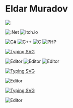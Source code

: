 # Eldar Muradov

![](https://komarev.com/ghpvc/?username=EldarMuradov)

![.Net](https://img.shields.io/badge/.NET-5C2D91?style=for-the-badge&logo=.net&logoColor=white) ![Itch.io](https://img.shields.io/badge/Itch-%23FF0B34.svg?style=for-the-badge&logo=Itch.io&logoColor=white)

![C#](https://img.shields.io/badge/c%23-%23239120.svg?style=for-the-badge&logo=c-sharp&logoColor=white) ![C++](https://img.shields.io/badge/c++-%2300599C.svg?style=for-the-badge&logo=c%2B%2B&logoColor=white)
![C](https://img.shields.io/badge/c-%2300599C.svg?style=for-the-badge&logo=c&logoColor=white) ![PHP](https://img.shields.io/badge/php-%23777BB4.svg?style=for-the-badge&logo=php&logoColor=white)

[![Typing SVG](https://readme-typing-svg.herokuapp.com?color=%2336BCF7&lines=Software+Architect,+Engineer)](https://git.io/typing-svg)

<picture>
 <source media="(prefers-color-scheme: dark)" srcset="https://github.com/EldarMuradov/ESGSStudioEngine/blob/main/ESGSSEngine.png">
 <source media="(prefers-color-scheme: light)" srcset="https://github.com/EldarMuradov/ESGSStudioEngine/blob/main/ESGSSEngine.png">
 <img alt="Editor" src="https://github.com/EldarMuradov/ESGSStudioEngine/blob/main/ESGSSEngine.png">
</picture>

<picture>
 <source media="(prefers-color-scheme: dark)" srcset="https://github.com/EldarMuradov/ESGSStudioEngine/blob/main/sounds.png">
 <source media="(prefers-color-scheme: light)" srcset="https://github.com/EldarMuradov/ESGSStudioEngine/blob/main/sounds.png">
 <img alt="Editor" src="https://github.com/EldarMuradov/ESGSStudioEngine/blob/main/sounds.png">
</picture>

<picture>
 <source media="(prefers-color-scheme: dark)" srcset="https://github.com/EldarMuradov/ESGSStudioEngine/blob/main/HOVER2.png">
 <source media="(prefers-color-scheme: light)" srcset="https://github.com/EldarMuradov/ESGSStudioEngine/blob/main/HOVER2.png">
 <img alt="Editor" src="https://github.com/EldarMuradov/ESGSStudioEngine/blob/main/HOVER2.png">
</picture>

[![Typing SVG](https://readme-typing-svg.herokuapp.com?color=%2336BCF7&lines=Game+Engines+developer)](https://git.io/typing-svg)

<picture>
 <source media="(prefers-color-scheme: dark)" srcset="https://github.com/EldarMuradov/StrangeBattlegrounds/blob/master/M.png">
 <source media="(prefers-color-scheme: light)" srcset="https://github.com/EldarMuradov/StrangeBattlegrounds/blob/master/M.png">
 <img alt="Editor" src="https://github.com/EldarMuradov/StrangeBattlegrounds/blob/master/M.png">
</picture>

[![Typing SVG](https://readme-typing-svg.herokuapp.com?color=%2336BCF7&lines=Mathematician,+System+Programmer)](https://git.io/typing-svg)

<picture>
 <source media="(prefers-color-scheme: dark)" srcset="https://github.com/EldarMuradov/StrangeBattlegrounds/blob/master/N.png">
 <source media="(prefers-color-scheme: light)" srcset="https://github.com/EldarMuradov/StrangeBattlegrounds/blob/master/N.png">
 <img alt="Editor" src="https://github.com/EldarMuradov/StrangeBattlegrounds/blob/master/N.png">
</picture>
